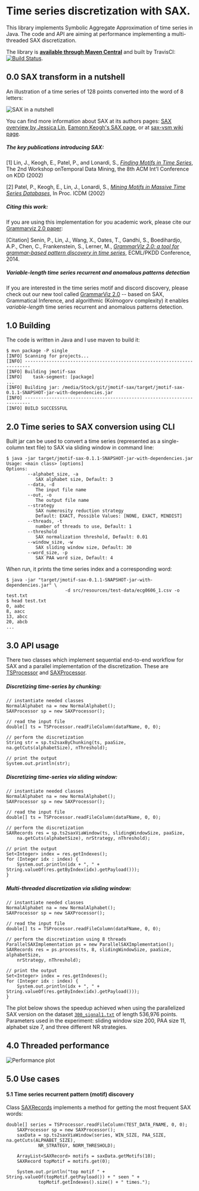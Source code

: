 Time series discretization with SAX.
====

This library implements Symbolic Aggregate Approximation of time series in Java. The code and API are aiming at performance implementing a multi-threaded SAX discretization. 

The library is **[available through Maven Central](http://search.maven.org/#search%7Cga%7C1%7Ca%3A%22jmotif-sax%22)** and built by TravisCI: [![Build Status](https://travis-ci.org/jMotif/SAX.svg?branch=master)](https://travis-ci.org/jMotif/SAX).

0.0 SAX transform in a nutshell
------------
An illustration of a time series of 128 points converted into the word of 8 letters:

![SAX in a nutshell](https://raw.githubusercontent.com/jMotif/SAX/master/src/resources/sax.png)

You can find more information about SAX at its authors pages: [SAX overview by Jessica Lin](http://cs.gmu.edu/~jessica/sax.htm), [Eamonn Keogh's SAX page](http://www.cs.ucr.edu/~eamonn/SAX.htm), or at [sax-vsm wiki page](http://jmotif.github.io/sax-vsm_site/morea/algorithm/SAX.html).

##### The key publications introducing SAX:

[1] Lin, J., Keogh, E., Patel, P., and Lonardi, S., [*Finding Motifs in Time Series*](http://cs.gmu.edu/~jessica/Lin_motif.pdf), The 2nd Workshop onTemporal Data Mining, the 8th ACM Int'l Conference on KDD (2002)

[2] Patel, P., Keogh, E., Lin, J., Lonardi, S., [*Mining Motifs in Massive Time Series Databases*](http://www.cs.gmu.edu/~jessica/publications/motif_icdm02.pdf), In Proc. ICDM (2002)

##### Citing this work:

If you are using this implementation for you academic work, please cite our [Grammarviz 2.0 paper](http://link.springer.com/chapter/10.1007/978-3-662-44845-8_37):

[Citation] Senin, P., Lin, J., Wang, X., Oates, T., Gandhi, S., Boedihardjo, A.P., Chen, C., Frankenstein, S., Lerner, M.,  [*GrammarViz 2.0: a tool for grammar-based pattern discovery in time series*](http://www2.hawaii.edu/~senin/assets/papers/grammarviz2.pdf), ECML/PKDD Conference, 2014.

##### Variable-length time series recurrent and anomalous patterns detection
If you are interested in the time series motif and discord discovery, please check out our new tool called [GrammarViz 2.0](http://grammarviz2.github.io/grammarviz2_site/index.html) -- based on SAX, Grammatical Inference, and algorithmic (Kolmogorv complexity) it enables *variable-length* time series recurrent and anomalous patterns detection.

1.0 Building
------------
The code is written in Java and I use maven to build it:
	
	$ mvn package -P single
	[INFO] Scanning for projects...
	[INFO] ------------------------------------------------------------------------
	[INFO] Building jmotif-sax
	[INFO]    task-segment: [package]
	...
	[INFO] Building jar: /media/Stock/git/jmotif-sax/target/jmotif-sax-0.1.1-SNAPSHOT-jar-with-dependencies.jar
	[INFO] ------------------------------------------------------------------------
	[INFO] BUILD SUCCESSFUL

2.0 Time series to SAX conversion using CLI
------------
Built jar can be used to convert a time series (represented as a single-column text file) to SAX via sliding window in command line:

	$ java -jar target/jmotif-sax-0.1.1-SNAPSHOT-jar-with-dependencies.jar
	Usage: <main class> [options] 
  	Options:
    		--alphabet_size, -a
    		   SAX alphabet size, Default: 3
    		--data, -d
    		   The input file name
    		--out, -o
       		   The output file name
    		--strategy
       		   SAX numerosity reduction strategy
       		   Default: EXACT, Possible Values: [NONE, EXACT, MINDIST]
    		--threads, -t
       		   number of threads to use, Default: 1
    		--threshold
       		   SAX normalization threshold, Default: 0.01
    		--window_size, -w
       		   SAX sliding window size, Default: 30
    		--word_size, -p
       		   SAX PAA word size, Default: 4

When run, it prints the time series index and a corresponding word:

 	$ java -jar "target/jmotif-sax-0.1.1-SNAPSHOT-jar-with-dependencies.jar" \ 
 	                      -d src/resources/test-data/ecg0606_1.csv -o test.txt
 	$ head test.txt
 	0, aabc
	8, aacc
	13, abcc
	20, abcb
	...

3.0 API usage
------------	
There two classes which implement sequential end-to-end workflow for SAX and a parallel implementation of the discretization. These are [TSProcessor](https://github.com/jMotif/SAX/blob/master/src/main/java/net/seninp/jmotif/sax/TSProcessor.java) and [SAXProcessor](https://github.com/jMotif/SAX/blob/master/src/main/java/net/seninp/jmotif/sax/SAXProcessor.java).

##### Discretizing time-series *by chunking*:

	// instantiate needed classes
	NormalAlphabet na = new NormalAlphabet();
	SAXProcessor sp = new SAXProcessor();
	
	// read the input file
	double[] ts = TSProcessor.readFileColumn(dataFName, 0, 0);
	
	// perform the discretization
	String str = sp.ts2saxByChunking(ts, paaSize, na.getCuts(alphabetSize), nThreshold);

	// print the output
	System.out.println(str);

##### Discretizing time-series *via sliding window*:

	// instantiate needed classes
	NormalAlphabet na = new NormalAlphabet();
	SAXProcessor sp = new SAXProcessor();
	
	// read the input file
	double[] ts = TSProcessor.readFileColumn(dataFName, 0, 0);
	
	// perform the discretization
	SAXRecords res = sp.ts2saxViaWindow(ts, slidingWindowSize, paaSize, 
		na.getCuts(alphabetSize), nrStrategy, nThreshold);

	// print the output
	Set<Integer> index = res.getIndexes();
	for (Integer idx : index) {
		System.out.println(idx + ", " + String.valueOf(res.getByIndex(idx).getPayload()));
	}

##### Multi-threaded discretization *via sliding window*:

	// instantiate needed classes
	NormalAlphabet na = new NormalAlphabet();
	SAXProcessor sp = new SAXProcessor();
  
	// read the input file
	double[] ts = TSProcessor.readFileColumn(dataFName, 0, 0);

	// perform the discretization using 8 threads
	ParallelSAXImplementation ps = new ParallelSAXImplementation();
	SAXRecords res = ps.process(ts, 8, slidingWindowSize, paaSize, alphabetSize, 
		nrStrategy, nThreshold);

	// print the output
	Set<Integer> index = res.getIndexes();
	for (Integer idx : index) {
		System.out.println(idx + ", " + String.valueOf(res.getByIndex(idx).getPayload()));
	}

The plot below shows the speedup achieved when using the parallelized SAX version on the dataset [`300_signal1.txt`](https://raw.githubusercontent.com/jMotif/SAX/master/src/resources/test-data/300_signal1.txt) of length 536,976 points. Parameters used in the experiment: sliding window size 200, PAA size 11, alphabet size 7, and three different NR strategies.

4.0 Threaded performance
------------	
![Performance plot](https://raw.githubusercontent.com/jMotif/SAX/master/src/RCode/performance/profiling.png)

5.0 Use cases
------------

#### 5.1 Time series recurrent pattern (motif) discovery
Class [SAXRecords](https://github.com/jMotif/SAX/blob/master/src/main/java/net/seninp/jmotif/sax/datastructures/SAXRecords.java) implements a method for getting the most frequent SAX words:

	double[] series = TSProcessor.readFileColumn(TEST_DATA_FNAME, 0, 0);
    	SAXProcessor sp = new SAXProcessor();
    	saxData = sp.ts2saxViaWindow(series, WIN_SIZE, PAA_SIZE, na.getCuts(ALPHABET_SIZE),
        		NR_STRATEGY, NORM_THRESHOLD);
        		
        ArrayList<SAXRecord> motifs = saxData.getMotifs(10);
        SAXRecord topMotif = motifs.get(0);
        
    	System.out.println("top motif " + String.valueOf(topMotif.getPayload()) + " seen " + 
    	   		topMotif.getIndexes().size() + " times.");
